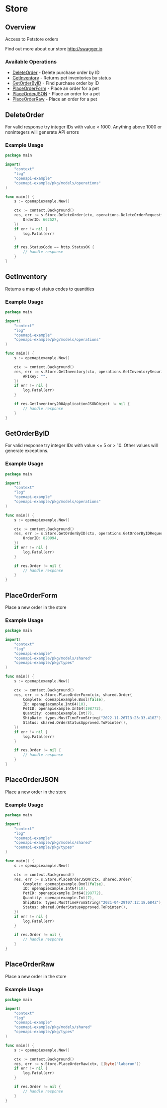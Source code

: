 # Store

## Overview

Access to Petstore orders

Find out more about our store
<http://swagger.io>
### Available Operations

* [DeleteOrder](#deleteorder) - Delete purchase order by ID
* [GetInventory](#getinventory) - Returns pet inventories by status
* [GetOrderByID](#getorderbyid) - Find purchase order by ID
* [PlaceOrderForm](#placeorderform) - Place an order for a pet
* [PlaceOrderJSON](#placeorderjson) - Place an order for a pet
* [PlaceOrderRaw](#placeorderraw) - Place an order for a pet

## DeleteOrder

For valid response try integer IDs with value < 1000. Anything above 1000 or nonintegers will generate API errors

### Example Usage

```go
package main

import(
	"context"
	"log"
	"openapi-example"
	"openapi-example/pkg/models/operations"
)

func main() {
    s := openapiexample.New()

    ctx := context.Background()
    res, err := s.Store.DeleteOrder(ctx, operations.DeleteOrderRequest{
        OrderID: 662527,
    })
    if err != nil {
        log.Fatal(err)
    }

    if res.StatusCode == http.StatusOK {
        // handle response
    }
}
```

## GetInventory

Returns a map of status codes to quantities

### Example Usage

```go
package main

import(
	"context"
	"log"
	"openapi-example"
	"openapi-example/pkg/models/operations"
)

func main() {
    s := openapiexample.New()

    ctx := context.Background()
    res, err := s.Store.GetInventory(ctx, operations.GetInventorySecurity{
        APIKey: "",
    })
    if err != nil {
        log.Fatal(err)
    }

    if res.GetInventory200ApplicationJSONObject != nil {
        // handle response
    }
}
```

## GetOrderByID

For valid response try integer IDs with value <= 5 or > 10. Other values will generate exceptions.

### Example Usage

```go
package main

import(
	"context"
	"log"
	"openapi-example"
	"openapi-example/pkg/models/operations"
)

func main() {
    s := openapiexample.New()

    ctx := context.Background()
    res, err := s.Store.GetOrderByID(ctx, operations.GetOrderByIDRequest{
        OrderID: 820994,
    })
    if err != nil {
        log.Fatal(err)
    }

    if res.Order != nil {
        // handle response
    }
}
```

## PlaceOrderForm

Place a new order in the store

### Example Usage

```go
package main

import(
	"context"
	"log"
	"openapi-example"
	"openapi-example/pkg/models/shared"
	"openapi-example/pkg/types"
)

func main() {
    s := openapiexample.New()

    ctx := context.Background()
    res, err := s.Store.PlaceOrderForm(ctx, shared.Order{
        Complete: openapiexample.Bool(false),
        ID: openapiexample.Int64(10),
        PetID: openapiexample.Int64(198772),
        Quantity: openapiexample.Int(7),
        ShipDate: types.MustTimeFromString("2022-11-26T13:23:33.410Z"),
        Status: shared.OrderStatusApproved.ToPointer(),
    })
    if err != nil {
        log.Fatal(err)
    }

    if res.Order != nil {
        // handle response
    }
}
```

## PlaceOrderJSON

Place a new order in the store

### Example Usage

```go
package main

import(
	"context"
	"log"
	"openapi-example"
	"openapi-example/pkg/models/shared"
	"openapi-example/pkg/types"
)

func main() {
    s := openapiexample.New()

    ctx := context.Background()
    res, err := s.Store.PlaceOrderJSON(ctx, shared.Order{
        Complete: openapiexample.Bool(false),
        ID: openapiexample.Int64(10),
        PetID: openapiexample.Int64(198772),
        Quantity: openapiexample.Int(7),
        ShipDate: types.MustTimeFromString("2021-04-29T07:12:18.684Z"),
        Status: shared.OrderStatusApproved.ToPointer(),
    })
    if err != nil {
        log.Fatal(err)
    }

    if res.Order != nil {
        // handle response
    }
}
```

## PlaceOrderRaw

Place a new order in the store

### Example Usage

```go
package main

import(
	"context"
	"log"
	"openapi-example"
	"openapi-example/pkg/models/shared"
	"openapi-example/pkg/types"
)

func main() {
    s := openapiexample.New()

    ctx := context.Background()
    res, err := s.Store.PlaceOrderRaw(ctx, []byte("laborum"))
    if err != nil {
        log.Fatal(err)
    }

    if res.Order != nil {
        // handle response
    }
}
```
